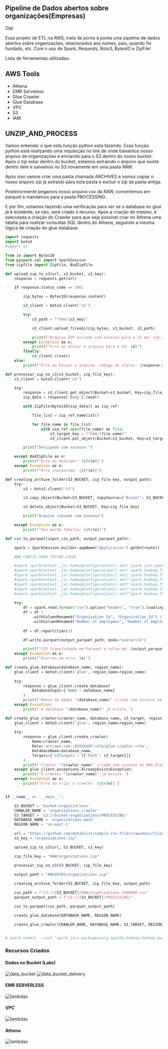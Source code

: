 ## Pipeline de Dados abertos sobre organizações(Empresas)

Olá!

Esse projeto de ETL na AWS, trata de ponta a ponta uma pipeline de dados abertos sobre organizações, relacionados aos nomes, país, quando foi fundado, etc.
Com o uso de Spark, Requests, Boto3, BytesIO e ZipFile!

Lista de ferramentas utilizadas:

## AWS Tools
- Athena
- EMR Serveless
- Glue Crawler
- Glue Database
- VPC
- S3
- IAM

## UNZIP_AND_PROCESS

Vamos entender o que esta função python está fazendo. Essa função python está realizando uma requisição no link de onde baixamos nosso arquivo de organizações e enviando para o S3 dentro do nosso bucket.
Após o zip estar dentro do bucket, estamos extraindo o arquivo que existe dentro dele e salvamos no S3 novamente em uma pasta RAW.

Após isso vamos criar uma pasta chamada ARCHIVES e vamos copiar o nosso arquivo zip já extraido para esta pasta e excluir o zip da pasta antiga.

Posteriormente pegamos nosso arquivo csv da RAW, convertemos em parquet e mandamos para a pasta PROCESSING.

E por fim, estamos fazendo uma verificação para ver se o database no glue já é existente, se não, será criado o recurso. Após a criação do mesmo, é executada a criação do Crawler para que seja possível criar no Athena uma tabela para realizar consultas SQL dentro do Athena, seguindo a mesma lógica de criação do glue database.


```python
import requests
import boto3
#import os

from io import BytesIO
from pyspark.sql import SparkSession
from zipfile import ZipFile, BadZipFile

def upload_zip_to_s3(url, s3_bucket, s3_key):    
    response = requests.get(url)

    if response.status_code == 200:

        zip_bytes = BytesIO(response.content)

        s3_client = boto3.client('s3')

        try:
            s3_path = f"RAW/{s3_key}"

            s3_client.upload_fileobj(zip_bytes, s3_bucket, s3_path)

            print(f"Arquivo ZIP enviado com sucesso para o S3 em: s3a://{s3_bucket}/{s3_path}")
        except Exception as e:
            print(f"Erro ao enviar o arquivo para o S3: {e}")
        finally:
            s3_client.close()
    else:
        print(f"Erro ao baixar o arquivo. Código de status: {response.status_code}")

def processar_zip_no_s3(s3_bucket, zip_file_key):
    s3_client = boto3.client('s3')

    try:
        response = s3_client.get_object(Bucket=s3_bucket, Key=zip_file_key)
        zip_data = response['Body'].read()

        with ZipFile(BytesIO(zip_data)) as zip_ref:

            file_list = zip_ref.namelist()

            for file_name in file_list:
                with zip_ref.open(file_name) as file:
                    s3_target_key = f"RAW/{file_name}"
                    s3_client.put_object(Bucket=s3_bucket, Key=s3_target_key, Body=file.read())

        print("Deszipado com sucesso.")

    except BadZipFile as e:
        print(f"Erro ao deszipar: {str(e)}")
    except Exception as e:
        print(f"Erro inesperado: {str(e)}")

def creating_archive_folder(S3_BUCKET, zip_file_key, output_path):
    try:
        s3 = boto3.client('s3')

        s3.copy_object(Bucket=S3_BUCKET, CopySource={'Bucket': S3_BUCKET, 'Key': zip_file_key}, Key=output_path)

        s3.delete_object(Bucket=S3_BUCKET, Key=zip_file_key)

        print("Arquivo copiado com Sucesso")

    except Exception as e:
        print(f"Deu merda familia: {str(e)}")

def csv_to_parquet(input_csv_path, output_parquet_path):

    spark = SparkSession.builder.appName("Application").getOrCreate()

    ### CONFIG PARA TESTAR LOCAL

    #spark.sparkContext._jsc.hadoopConfiguration().set('spark.jars.packages', 'org.apache.hadoop:hadoop-aws:3.1.2,com.amazonaws:aws-java-sdk-bundle:1.11.271')
    #spark.sparkContext._jsc.hadoopConfiguration().set('spark.hadoop.fs.s3a.access.key', os.environ.get('AWS_ACCESS_KEY_ID'))
    #spark.sparkContext._jsc.hadoopConfiguration().set('spark.hadoop.fs.s3a.secret.key', os.environ.get('AWS_SECRET_ACCESS_KEY'))
    #spark.sparkContext._jsc.hadoopConfiguration().set("spark.hadoop.fs.s3a.impl", "org.apache.hadoop.fs.s3a.S3AFileSystem")
    #spark.sparkContext._jsc.hadoopConfiguration().set("spark.hadoop.fs.s3a.path.style.access", "true")
    #spark.sparkContext._jsc.hadoopConfiguration().set("spark.hadoop.fs.s3a.connection.ssl.enabled", "true")
    #spark.sparkContext._jsc.hadoopConfiguration().set("spark.hadoop.fs.s3a.connection.maximum", "200")
    
    try:
        df = spark.read.format("csv").option("header", "true").load(input_csv_path)
        df = df \
            .withColumnRenamed("Organization Id", "Organization_Id") \
            .withColumnRenamed("Number of employees", "Number_of_employees")
        
        df = df.repartition(1)

        df.write.parquet(output_parquet_path, mode="overwrite")

        print(f"CSV transformado em Parquet e salvo em: {output_parquet_path}")
    except Exception as e:
        print(f"Ocorreu um erro: {e}")

def create_glue_database(database_name, region_name):
    glue_client = boto3.client('glue', region_name=region_name)
    
    try:
        response = glue_client.create_database(
            DatabaseInput={'Name': database_name}
        )
        print(f'Banco de dados "{database_name}" criado com sucesso no AWS Glue Data Catalog.')
    except Exception:
        print(f'A database "{database_name}" já existe.')

def create_glue_crawler(crawler_name, database_name, s3_target, region_name):
    glue_client = boto3.client('glue', region_name=region_name)
    
    try:
        response = glue_client.create_crawler(
            Name=crawler_name,
            Role='arn:aws:iam::XXXXXXXX:role/glue-crawler-role', 
            DatabaseName=database_name,
            Targets={'S3Targets': [{'Path': s3_target}]}
        )
        print(f'Crawler "{crawler_name}" criado com sucesso no AWS Glue.')
    except glue_client.exceptions.AlreadyExistsException:
        print(f'O crawler "{crawler_name}" já existe.')
    except Exception as e:
        print(f'Erro ao criar o crawler: {str(e)}')


if __name__ == '__main__':

    S3_BUCKET = 'bucket-organizations'
    CRAWLER_NAME = 'organizations_crawler'
    S3_TARGET = 's3://bucket-organizations/PROCESSING/'
    DATABASE_NAME = 'organizations-data'
    REGION_NAME = 'us-east-1'

    url = "https://github.com/datablist/sample-csv-files/raw/main/files/organizations/organizations-2000000.zip"
    s3_key = "organizations.zip"

    upload_zip_to_s3(url, S3_BUCKET, s3_key)

    zip_file_key = "RAW/organizations.zip"

    processar_zip_no_s3(S3_BUCKET, zip_file_key)
    
    output_path = "ARCHIVES/organizations.zip"

    creating_archive_folder(S3_BUCKET, zip_file_key, output_path)

    csv_path = f"s3://{S3_BUCKET}/RAW/organizations-2000000.csv"
    parquet_output_path = f"s3://{S3_BUCKET}/PROCESSING/"

    csv_to_parquet(csv_path, parquet_output_path)

    create_glue_database(DATABASE_NAME, REGION_NAME)

    create_glue_crawler(CRAWLER_NAME, DATABASE_NAME, S3_TARGET, REGION_NAME)


# spark-submit --conf "spark.jars.packages=org.apache.hadoop:hadoop-aws:3.1.2,com.amazonaws:aws-java-sdk-bundle:1.11.271" unzip_and_process.py > t.log
```

### Recursos Criados

#### Dados no Bucket (Lake)

![data_bucket](prints/data_bucket_organizations.png)
![data_bucket_delivery](prints/data_processing.png)

#### EMR SERVERLESS

![lambdas](prints/emr_serverless.png)

#### VPC

![lambdas](prints/vpc.png)

#### Athena

![lambdas](prints/athena_data.png)
